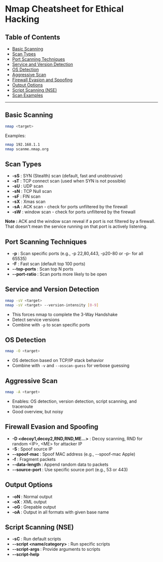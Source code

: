 # Nmap Cheatsheet for Ethical Hacking

## Table of Contents

* [Basic Scanning](#basic-scanning)
* [Scan Types](#scan-types)
* [Port Scanning Techniques](#port-scanning-techniques)
* [Service and Version Detection](#service-and-version-detection)
* [OS Detection](#os-detection)
* [Aggressive Scan](#aggressive-scan)
* [Firewall Evasion and Spoofing](#firewall-evasion-and-spoofing)
* [Output Options](#output-options)
* [Script Scanning (NSE)](#script-scanning-nse)
* [Scan Examples](#scan-examples)

---

## Basic Scanning

```bash
nmap <target>
```

Examples:

```bash
nmap 192.168.1.1
nmap scanme.nmap.org
```

## Scan Types

* **-sS** : SYN (Stealth) scan (default, fast and unobtrusive)
* **-sT** : TCP connect scan (used when SYN is not possible)
* **-sU** : UDP scan
* **-sN** : TCP Null scan
* **-sF** : FIN scan
* **-sX** : Xmas scan
* **-sA** : ACK scan - check for ports unfiltered by the firewall
* **-sW** : window scan - check for ports unfiltered by the firewall

**Note :** ACK and the window scan reveal if a port is not filtered by a firewall. That doesn't mean the service running on that port is actively listening.

## Port Scanning Techniques

* **-p <ports>** : Scan specific ports (e.g., -p 22,80,443, -p20-80 or -p- for all 65535)
* **-F** : Fast scan (default top 100 ports)
* **--top-ports <n>** : Scan top N ports
* **--port-ratio <ratio>** : Scan ports more likely to be open

## Service and Version Detection

```bash
nmap -sV <target>
nmap -sV <target> --version-intensity [0-9]
```

* This forces nmap to complete the 3-Way Handshake
* Detect service versions
* Combine with `-p` to scan specific ports

## OS Detection

```bash
nmap -O <target>
```

* OS detection based on TCP/IP stack behavior
* Combine with `-v` and `--osscan-guess` for verbose guessing

## Aggressive Scan

```bash
nmap -A <target>
```

* Enables: OS detection, version detection, script scanning, and traceroute
* Good overview, but noisy

## Firewall Evasion and Spoofing

* **-D \<decoy1,decoy2,RND,RND,ME...>** : Decoy scanning, RND for random \<IP\>, \<ME\> for attacker IP
* **-S <IP>** : Spoof source IP
* **--spoof-mac <mac>** : Spoof MAC address (e.g., --spoof-mac Apple)
* **-f** : Fragment packets
* **--data-length <n>** : Append random data to packets
* **--source-port <port>** : Use specific source port (e.g., 53 or 443)

## Output Options

* **-oN <file>** : Normal output
* **-oX <file>** : XML output
* **-oG <file>** : Grepable output
* **-oA <basename>** : Output in all formats with given base name

## Script Scanning (NSE)

* **-sC** : Run default scripts
* **--script \<name/category>** : Run specific scripts
* **--script-args <args>** : Provide arguments to scripts
* **--script-help <script>** : Show script description
* Scripts are stored at `/usr/share/nmap/scritps`

## Other information

* **--reason** : List how the state of the port was determined

Examples:

```bash
nmap -sC -sV <target>
nmap --script=vuln <target>
nmap --script=http-enum <target>
nmap -p 445 --script=smb-enum-shares.nse,smb-enum-users.nse <target> # enumerate samba shares
nmap -p 111 --script=nfs-ls,nfs-statfs,nfs-showmount MACHINE_IP # enumerate nfs
```

## Scan Examples

```bash
# Basic scan
nmap 192.168.0.1

# Scan multiple targets
nmap 192.168.0.1 192.168.0.2
nmap 192.168.0.1-10
nmap 192.168.0.0/24

# Stealth scan with version detection
nmap -sS -sV 192.168.0.1

# Full TCP port scan
nmap -p- 192.168.0.1

# OS and service detection
nmap -O -sV 192.168.0.1

# Aggressive scan
nmap -A 192.168.0.1

# Evade firewall with decoys
nmap -D RND:10 192.168.0.1

# UDP scan
nmap -sU -p 53,67,123 192.168.0.1

# Script scan for vulnerabilities
nmap --script vuln 192.168.0.1
```

---

## Notes

* Run as root or with sudo to enable some scans (e.g., SYN, OS detection)
* Combine options for more tailored scans
